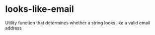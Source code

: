 # looks-like-email
Utility function that determines whether a string looks like a valid email address
